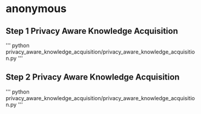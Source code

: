 # anonymous

## Step 1 Privacy Aware Knowledge Acquisition

'''
python privacy_aware_knowledge_acquisition/privacy_aware_knowledge_acquisition.py
'''

## Step 2 Privacy Aware Knowledge Acquisition

'''
python privacy_aware_knowledge_acquisition/privacy_aware_knowledge_acquisition.py
'''
